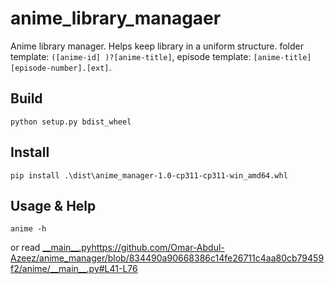 # anime_library_managaer
Anime library manager. Helps keep library in a uniform structure. folder template: ```([anime-id] )?[anime-title]```, episode template: ```[anime-title] [episode-number].[ext]```.

## Build

```python setup.py bdist_wheel```

## Install

```pip install .\dist\anime_manager-1.0-cp311-cp311-win_amd64.whl```

## Usage & Help

```anime -h```

or read [\_\_main\_\_.py](https://github.com/Omar-Abdul-Azeez/anime_manager/blob/834490a90668386c14fe26711c4aa80cb79459f2/anime/__main__.py#L41-L76)https://github.com/Omar-Abdul-Azeez/anime_manager/blob/834490a90668386c14fe26711c4aa80cb79459f2/anime/__main__.py#L41-L76
